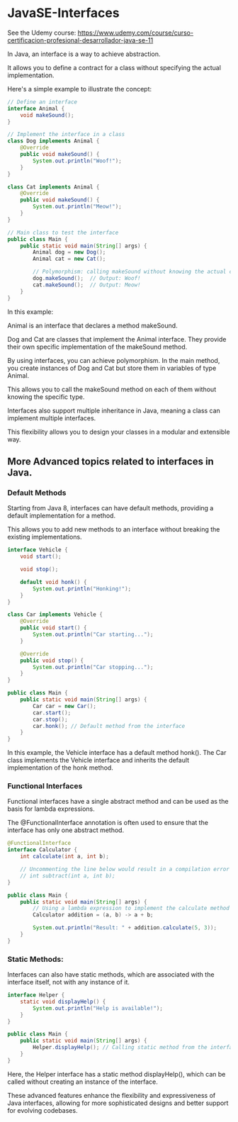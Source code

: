 # JavaSE-Interfaces

See the Udemy course: https://www.udemy.com/course/curso-certificacion-profesional-desarrollador-java-se-11

In Java, an interface is a way to achieve abstraction. 

It allows you to define a contract for a class without specifying the actual implementation. 

Here's a simple example to illustrate the concept:

```java
// Define an interface
interface Animal {
    void makeSound();
}

// Implement the interface in a class
class Dog implements Animal {
    @Override
    public void makeSound() {
        System.out.println("Woof!");
    }
}

class Cat implements Animal {
    @Override
    public void makeSound() {
        System.out.println("Meow!");
    }
}

// Main class to test the interface
public class Main {
    public static void main(String[] args) {
        Animal dog = new Dog();
        Animal cat = new Cat();

        // Polymorphism: calling makeSound without knowing the actual class
        dog.makeSound();  // Output: Woof!
        cat.makeSound();  // Output: Meow!
    }
}
```

In this example:

Animal is an interface that declares a method makeSound.

Dog and Cat are classes that implement the Animal interface. They provide their own specific implementation of the makeSound method.

By using interfaces, you can achieve polymorphism. In the main method, you create instances of Dog and Cat but store them in variables of type Animal.

This allows you to call the makeSound method on each of them without knowing the specific type.

Interfaces also support multiple inheritance in Java, meaning a class can implement multiple interfaces. 

This flexibility allows you to design your classes in a modular and extensible way.

## More Advanced topics related to interfaces in Java.

### Default Methods
Starting from Java 8, interfaces can have default methods, providing a default implementation for a method. 

This allows you to add new methods to an interface without breaking the existing implementations.

```java
interface Vehicle {
    void start();

    void stop();

    default void honk() {
        System.out.println("Honking!");
    }
}

class Car implements Vehicle {
    @Override
    public void start() {
        System.out.println("Car starting...");
    }

    @Override
    public void stop() {
        System.out.println("Car stopping...");
    }
}

public class Main {
    public static void main(String[] args) {
        Car car = new Car();
        car.start();
        car.stop();
        car.honk(); // Default method from the interface
    }
}
```

In this example, the Vehicle interface has a default method honk(). The Car class implements the Vehicle interface and inherits the default implementation of the honk method.

### Functional Interfaces

Functional interfaces have a single abstract method and can be used as the basis for lambda expressions. 

The @FunctionalInterface annotation is often used to ensure that the interface has only one abstract method.

```java
@FunctionalInterface
interface Calculator {
    int calculate(int a, int b);

    // Uncommenting the line below would result in a compilation error
    // int subtract(int a, int b);
}

public class Main {
    public static void main(String[] args) {
        // Using a lambda expression to implement the calculate method
        Calculator addition = (a, b) -> a + b;

        System.out.println("Result: " + addition.calculate(5, 3));
    }
}
```

### Static Methods:

Interfaces can also have static methods, which are associated with the interface itself, not with any instance of it.

```java
interface Helper {
    static void displayHelp() {
        System.out.println("Help is available!");
    }
}

public class Main {
    public static void main(String[] args) {
        Helper.displayHelp(); // Calling static method from the interface
    }
}
```

Here, the Helper interface has a static method displayHelp(), which can be called without creating an instance of the interface.

These advanced features enhance the flexibility and expressiveness of Java interfaces, allowing for more sophisticated designs and better support for evolving codebases.
